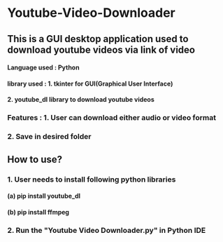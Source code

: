 # Youtube-Video-Downloader

## This is a GUI desktop application used to download youtube videos via link of video

#### Language used  :  Python
#### library used   :  1. tkinter for GUI(Graphical User Interface)
####                   2. youtube_dl library to download youtube videos
                  
### Features   :  1. User can download either audio or video format
###              2. Save in desired folder
              
## How to use?

### 1. User needs to install following python libraries
####    (a) pip install youtube_dl
####    (b) pip install ffmpeg

### 2. Run the "Youtube Video Downloader.py" in Python IDE

